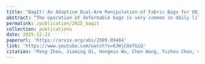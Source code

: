 ```yaml
---
title: "BagIt! An Adaptive Dual-Arm Manipulation of Fabric Bags for Object Bagging"
abstract: "The operation of deformable bags is very common in daily life, such as when the cashier bags products (a). However, this presents significant challenges for robots, mainly resulting from the complex and unpredictable nature of deformable bags (b). This paper proposes an efficient and robust dual-arm system for the task of object bagging by handling the fabric bag (c). <br/><img src='/images/publications/2025_bagit.jpg'>"
permalink: /publication/2025_bagit
collection: publications
date: 2025-12-22
paperurl: 'https://arxiv.org/abs/2509.09484'
link: 'https://www.youtube.com/watch?v=6JWjCOeTGiQ'
citation: 'Peng Zhou, Jiaming Qi, Hongmin Wu, Chen Wang, Yizhou Chen, <u>Zeqing Zhang</u><sup>#</sup> (2025). <br><i>IEEE Robotics and Automation Letters</i>. <br>IROS 2025 Workshop ROMADO (5th) <b>Best Poster Award</b> <a href="https://openreview.net/group?id=IEEE.org%2FIROS%2F2025%2FWorkshop%2FROMADO#tab-accept-best-poster-finalist"><b>(Finalist)</b></a>'
---
```


